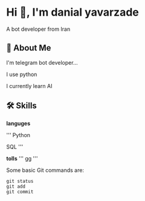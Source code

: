 




# Hi 👋, I'm danial yavarzade
A bot developer from Iran

## 🚀 About Me
I'm telegram bot developer...

I use python 

I currently learn AI 

## 🛠 Skills
**languges**

'''
Python

SQL
'''

**tolls**
'''
gg
'''



Some basic Git commands are:
```
git status
git add
git commit
```























































